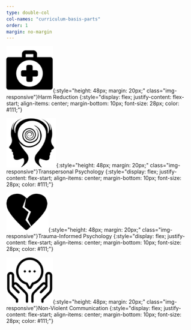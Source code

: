 ```yaml
---
type: double-col
col-names: "curriculum-basis-parts"
order: 1
margin: no-margin
---
```


![](/assets/images/listening-training/harm-reduction-icon.png){:style="height: 48px; margin: 20px;" class="img-responsive"}Harm Reduction
{:style="display: flex; justify-content: flex-start; align-items: center; margin-bottom: 10px; font-size: 28px; color: #111;"}

![](/assets/images/listening-training/transpersonal-psychology-icon.png){:style="height: 48px; margin: 20px;" class="img-responsive"}Transpersonal Psychology
{:style="display: flex; justify-content: flex-start; align-items: center; margin-bottom: 10px; font-size: 28px; color: #111;"}

![](/assets/images/listening-training/trauma-informed-psychology-icon.png){:style="height: 48px; margin: 20px;" class="img-responsive"}Trauma-Informed Psychology
{:style="display: flex; justify-content: flex-start; align-items: center; margin-bottom: 10px; font-size: 28px; color: #111;"}

![](/assets/images/listening-training/non-violent-communication-icon.png){:style="height: 48px; margin: 20px;" class="img-responsive"}Non-Violent Communication
{:style="display: flex; justify-content: flex-start; align-items: center; margin-bottom: 10px; font-size: 28px; color: #111;"}
